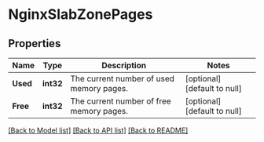 # NginxSlabZonePages

## Properties
Name | Type | Description | Notes
------------ | ------------- | ------------- | -------------
**Used** | **int32** | The current number of used memory pages. | [optional] [default to null]
**Free** | **int32** | The current number of free memory pages. | [optional] [default to null]

[[Back to Model list]](../README.md#documentation-for-models) [[Back to API list]](../README.md#documentation-for-api-endpoints) [[Back to README]](../README.md)


